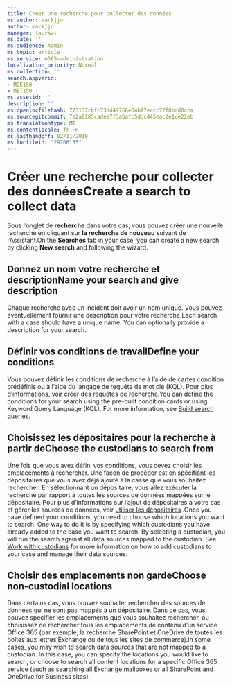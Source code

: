 ```yaml
---
title: Créer une recherche pour collecter des données
ms.author: markjjo
author: markjjo
manager: laurawi
ms.date: ''
ms.audience: Admin
ms.topic: article
ms.service: o365-administration
localization_priority: Normal
ms.collection: ''
search.appverid:
- MOE150
- MET150
ms.assetid: ''
description: ''
ms.openlocfilehash: 773137cbfc73d449766e04bf7eccc77f8bdd0cca
ms.sourcegitcommit: 7e2a0185cadea7f3a6afc5ddc445eac2e1ce22eb
ms.translationtype: MT
ms.contentlocale: fr-FR
ms.lasthandoff: 02/11/2019
ms.locfileid: "29706135"
---
```

# <a name="create-a-search-to-collect-data"></a><span data-ttu-id="3e261-102">Créer une recherche pour collecter des données</span><span class="sxs-lookup"><span data-stu-id="3e261-102">Create a search to collect data</span></span>

<span data-ttu-id="3e261-103">Sous l’onglet de **recherche** dans votre cas, vous pouvez créer une nouvelle recherche en cliquant sur **la recherche de nouveau** suivant de l’Assistant.</span><span class="sxs-lookup"><span data-stu-id="3e261-103">On the **Searches** tab in your case, you can create a new search by clicking **New search** and following the wizard.</span></span>

## <a name="name-your-search-and-give-description"></a><span data-ttu-id="3e261-104">Donnez un nom votre recherche et description</span><span class="sxs-lookup"><span data-stu-id="3e261-104">Name your search and give description</span></span>

<span data-ttu-id="3e261-p101">Chaque recherche avec un incident doit avoir un nom unique. Vous pouvez éventuellement fournir une description pour votre recherche.</span><span class="sxs-lookup"><span data-stu-id="3e261-p101">Each search with a case should have a unique name. You can optionally provide a description for your search.</span></span> 

## <a name="define-your-conditions"></a><span data-ttu-id="3e261-107">Définir vos conditions de travail</span><span class="sxs-lookup"><span data-stu-id="3e261-107">Define your conditions</span></span>

<span data-ttu-id="3e261-p102">Vous pouvez définir les conditions de recherche à l’aide de cartes condition prédéfinis ou à l’aide du langage de requête de mot clé (KQL). Pour plus d’informations, voir [créer des requêtes de recherche](building-search-queries.md).</span><span class="sxs-lookup"><span data-stu-id="3e261-p102">You can define the conditions for your search using the pre-built condition cards or using Keyword Query Language (KQL). For more information, see [Build search queries](building-search-queries.md).</span></span>

## <a name="choose-the-custodians-to-search-from"></a><span data-ttu-id="3e261-110">Choisissez les dépositaires pour la recherche à partir de</span><span class="sxs-lookup"><span data-stu-id="3e261-110">Choose the custodians to search from</span></span>

<span data-ttu-id="3e261-p103">Une fois que vous avez défini vos conditions, vous devez choisir les emplacements à rechercher. Une façon de procéder est en spécifiant les dépositaires que vous avez déjà ajouté à la casse que vous souhaitez rechercher. En sélectionnant un dépositaire, vous allez exécuter la recherche par rapport à toutes les sources de données mappées sur le dépositaire. Pour plus d’informations sur l’ajout de dépositaires à votre cas et gérer les sources de données, voir [utiliser les dépositaires](managing-custodians.md) .</span><span class="sxs-lookup"><span data-stu-id="3e261-p103">Once you have defined your conditions, you need to choose which locations you want to search. One way to do it is by specifying which custodians you have already added to the case you want to search. By selecting a custodian, you will run the search against all data sources mapped to the custodian. See [Work with custodians](managing-custodians.md) for more information on how to add custodians to your case and manage their data sources.</span></span>

## <a name="choose-non-custodial-locations"></a><span data-ttu-id="3e261-115">Choisir des emplacements non garde</span><span class="sxs-lookup"><span data-stu-id="3e261-115">Choose non-custodial locations</span></span>

<span data-ttu-id="3e261-p104">Dans certains cas, vous pouvez souhaiter rechercher des sources de données qui ne sont pas mappés à un dépositaire. Dans ce cas, vous pouvez spécifier les emplacements que vous souhaitez rechercher, ou choisissez de rechercher tous les emplacements de contenu d’un service Office 365 (par exemple, la recherche SharePoint et OneDrive de toutes les boîtes aux lettres Exchange ou de tous les sites de commerce).</span><span class="sxs-lookup"><span data-stu-id="3e261-p104">In some cases, you may wish to search data sources that are not mapped to a custodian. In this case, you can specify the locations you would like to search, or choose to search all content locations for a specific Office 365 service (such as searching all Exchange mailboxes or all SharePoint and OneDrive for Business sites).</span></span>